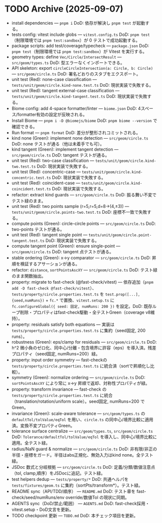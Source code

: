 # TODO Archive (2025-09-07)

- install dependencies — `pnpm i` DoD: 依存が解決し `pnpm test` が起動する。
- tests config: vitest include globs — `vitest.config.ts` DoD: `pnpm test`（制限環境では `pnpm test:sandbox`）が 0 テストで成功起動する。
- package scripts: add test/coverage/typecheck — `package.json` DoD: `pnpm test`（制限環境では `pnpm test:sandbox`）が Vitest を実行する。
- geometry types: define `Vec/Circle/IntersectResult` — `src/geom/types.ts` DoD: 型エラーなくインポートできる。
- API skeleton: export `circleCircleIntersection(a: Circle, b: Circle)` — `src/geom/circle.ts` DoD: 署名どおりのスタブをエクスポート。
- unit test (Red): none-case classification — `tests/unit/geom/circle.kind-none.test.ts` DoD: 現状実装で失敗する。
- unit test (Red): tangent external-case classification — `tests/unit/geom/circle.kind-tangent.test.ts` DoD: 現状実装で失敗する。
- Biome config: add 4-space formatter/linter — `biome.json` DoD: 4スペース/formatter有効の設定が反映される。
- Install Biome — `pnpm i -D @biomejs/biome` DoD: `pnpm biome --version` で確認できる。
- Run format — `pnpm format` DoD: 差分が整形されコミットされる。
- kind none (Green): implement none detection — `src/geom/circle.ts` DoD: none テストが通る（他は未着手でも可）。
- kind tangent (Green): implement tangent detection — `src/geom/circle.ts` DoD: tangent テストが通る。
- unit test (Red): two-case classification — `tests/unit/geom/circle.kind-two.test.ts` DoD: 現状実装で失敗する。
- unit test (Red): concentric-case — `tests/unit/geom/circle.kind-concentric.test.ts` DoD: 現状実装で失敗する。
- unit test (Red): coincident-case — `tests/unit/geom/circle.kind-coincident.test.ts` DoD: 現状実装で失敗する。
- refactor: extract kind guards — `src/geom/circle.ts` DoD: 振る舞い不変でテスト緑のまま。
- unit test (Red): two points sample (r=5,r=5,d=8→(4,±3)) — `tests/unit/geom/circle.points-two.test.ts` DoD: 座標不一致で失敗する。
- compute points (Green): circle-circle points — `src/geom/circle.ts` DoD: two-points テストが通る。
- unit test (Red): tangent single point — `tests/unit/geom/circle.point-tangent.test.ts` DoD: 現状実装で失敗する。
- compute tangent point (Green): ensure single-point — `src/geom/circle.ts` DoD: tangent 点テストが通る。
- stable ordering (Green): x→y comparator — `src/geom/circle.ts` DoD: 昇順を検証するアサーションが通る。
- refactor: `distance`, `sortPointsAscXY` — `src/geom/circle.ts` DoD: テスト緑のまま関数抽出。
- property: migrate to fast-check (@fast-check/vitest) — 依存追加（`pnpm add -D fast-check @fast-check/vitest`）、`tests/property/circle.properties.test.ts` を `test.prop([...], {seed,numRuns})` + `fc.*` で置換、`vitest.setup.ts` に `fc.configureGlobal({ seed: 固定, numRuns: 200 })` を設定。DoD: 既存ループ削除・プロパティはfast-check駆動・全テストGreen（coverage v8維持）。
- property: residuals satisfy both equations — 実装は `tests/property/circle.properties.test.ts` に集約（seed固定, 200 runs）。
- robustness (Green): eps/clamp for residuals — `src/geom/circle.ts` DoD: h^2 微小負のゼロ化、同中心/分離・包含境界に許容（eps）を導入済。残差プロパティ（seed固定, numRuns=200）緑。
- property: input order symmetry — fast-checkの `tests/property/circle.properties.test.ts` に統合済（sortで昇順化し比較）。
- symmetry (Green): normalize ordering — `src/geom/circle.ts` DoD: `sortPointsAscXY` により常に x→y 昇順で返却、対称性プロパティが緑。
- property: transform invariance — fast-check の `tests/property/circle.properties.test.ts` に統合（translation/rotation/uniform scale）。seed固定, numRuns=200 でGreen。
- invariance (Green): scale-aware tolerance — `src/geom/types.ts` の `defaultTol/tolValue/eqTol` を用い、`circle.ts` の同中心/境界比較に適用済。変換不変プロパティGreen。
- tolerance surface centralize — `src/geom/types.ts`, `src/geom/circle.ts` DoD: `Tolerance/defaultTol/tolValue/eqTol` を導入し、同中心/境界比較に適用。全テスト緑。
- radius/NaN guard & normalize — `src/geom/circle.ts` DoD: 非有限/非正の半径・座標をガード。半径はabs正規化、無効入力はkind none。全テスト緑。
- JSDoc 数式と分岐根拠 — `src/geom/circle.ts` DoD: 定義/分類/数値注意点（tol, clamp,順序）をJSDocに追記。テスト緑。
- test helpers dedup — `tests/property/*` DoD: 共通ヘルパを `tests/fixtures/geom.ts` に集約（sortPts/transform*）。テスト緑。
- README sync（API/TDD/順序） — `README.md` DoD: テスト章を fast-check/seed/numRuns/env override/数値Tol の現状に同期。
- AGENTS sync（DoD/禁止/範囲） — `AGENTS.md` DoD: fast-check採用・vitest.setup・DoD文言を更新。
- TODO checkpoint 更新 — `TODO.md` DoD: 本チェック項目を更新。
